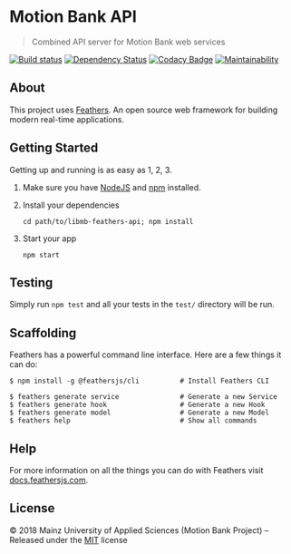 [comment]: # (ACHTUNG! This is an autogenerated file and will be automatically overwritten)
[comment]: # (To edit its contents please refer to the project dir '.readme')

# Motion Bank API

> Combined API server for Motion Bank web services

[![Build status](https://secure.travis-ci.org/motionbank-js/motionbank-api.svg)](https://travis-ci.org/motionbank-js/motionbank-api)
[![Dependency Status](https://tidelift.com/badges/github/motionbank-js/motionbank-api?style=flat)](https://tidelift.com/repo/github/motionbank-js/motionbank-api)
[![Codacy Badge](https://api.codacy.com/project/badge/Grade/70c45f51827e46a1901aecec7b781a29)](https://www.codacy.com/app/motionbank-js/motionbank-api)
[![Maintainability](https://api.codeclimate.com/v1/badges/cacea3e5d1271429151e/maintainability)](https://codeclimate.com/github/motionbank-js/motionbank-api/maintainability)


## About

This project uses [Feathers](http://feathersjs.com). An open source web framework for building modern real-time applications.

## Getting Started

Getting up and running is as easy as 1, 2, 3.

1. Make sure you have [NodeJS](https://nodejs.org/) and [npm](https://www.npmjs.com/) installed.
2. Install your dependencies

    ```
    cd path/to/libmb-feathers-api; npm install
    ```

3. Start your app

    ```
    npm start
    ```

## Testing

Simply run `npm test` and all your tests in the `test/` directory will be run.

## Scaffolding

Feathers has a powerful command line interface. Here are a few things it can do:

```
$ npm install -g @feathersjs/cli          # Install Feathers CLI

$ feathers generate service               # Generate a new Service
$ feathers generate hook                  # Generate a new Hook
$ feathers generate model                 # Generate a new Model
$ feathers help                           # Show all commands
```

## Help

For more information on all the things you can do with Feathers visit [docs.feathersjs.com](http://docs.feathersjs.com).


## License

:copyright: 2018 Mainz University of Applied Sciences (Motion Bank Project) – 
Released under the [MIT](https://github.com/motionbank-js/motionbank-api/blob/master/LICENSE) license

